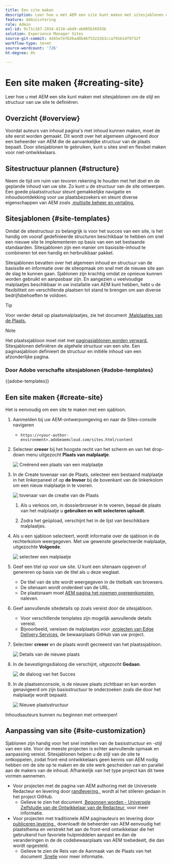 ```yaml
---
title: Een site maken
description: Leer hoe u met AEM een site kunt maken met sitesjablonen om de stijl en structuur van uw site te definiëren.
feature: Administering
role: Admin
exl-id: 9c71c167-2934-4210-abd9-ab085b36593b
solution: Experience Manager Sites
source-git-commit: 4d45e7ef626ad0b46f5323263cca791b14f9732f
workflow-type: tm+mt
source-wordcount: '726'
ht-degree: 0%

---
```



# Een site maken {#creating-site}

Leer hoe u met AEM een site kunt maken met sitesjablonen om de stijl en structuur van uw site te definiëren.

## Overzicht {#overview}

Voordat auteurs van inhoud pagina&#39;s met inhoud kunnen maken, moet de site eerst worden gemaakt. Dit wordt over het algemeen uitgevoerd door een beheerder van AEM die de aanvankelijke structuur van de plaats bepaalt. Door sitesjablonen te gebruiken, kunt u sites snel en flexibel maken voor niet-ontwikkelaars.

## Sitestructuur plannen {#structure}

Neem de tijd om ruim van tevoren rekening te houden met het doel en de geplande inhoud van uw site. Zo kunt u de structuur van de site ontwerpen. Een goede plaatsstructuur steunt gemakkelijke navigatie en inhoudsontdekking voor uw plaatsbezoekers en steunt diverse eigenschappen van AEM zoals [&#x200B; multisite beheer en vertaling.](/help/sites-cloud/administering/msm-and-translation.md)

## Sitesjablonen {#site-templates}

Omdat de sitestructuur zo belangrijk is voor het succes van een site, is het handig om vooraf gedefinieerde structuren beschikbaar te hebben om snel een nieuwe site te implementeren op basis van een set bestaande standaarden. Sitesjablonen zijn een manier om basissite-inhoud te combineren tot een handig en herbruikbaar pakket.

Sitesjablonen bevatten over het algemeen inhoud en structuur van de basissite en informatie over de siteopmaak om snel met de nieuwe site aan de slag te kunnen gaan. Sjablonen zijn krachtig omdat ze opnieuw kunnen worden gebruikt en aanpasbaar zijn. En aangezien u veelvoudige malplaatjes beschikbaar in uw installatie van AEM kunt hebben, hebt u de flexibiliteit om verschillende plaatsen tot stand te brengen om aan diverse bedrijfsbehoeften te voldoen.

>[!TIP]
>
>Voor verder detail op plaatsmalplaatjes, zie het document [&#x200B; Malplaatjes van de Plaats.](site-templates.md)

>[!NOTE]
>
>Het plaatssjabloon moet niet met [&#x200B; paginasjablonen worden verward.](/help/sites-cloud/authoring/page-editor/templates.md) Sitesjablonen definiëren de algehele structuur van een site. Een paginasjabloon definieert de structuur en initiële inhoud van een afzonderlijke pagina.

### Door Adobe verschafte sitesjablonen {#adobe-templates}

{{adobe-templates}}

## Een site maken {#create-site}

Het is eenvoudig om een site te maken met een sjabloon.

1. Aanmelden bij uw AEM-ontwerpomgeving en naar de Sites-console navigeren

   * `https://<your-author-environment>.adobeaemcloud.com/sites.html/content`

1. Selecteer **creeer** bij het hoogste recht van het scherm en van het drop-down menu uitgezocht **Plaats van malplaatje**.

   ![&#x200B; Creërend een plaats van een malplaatje &#x200B;](../assets/create-site-from-template.png)

1. In de Create tovenaar van de Plaats, selecteer een bestaand malplaatje in het linkerpaneel of op **de Invoer** bij de bovenkant van de linkerkolom om een nieuw malplaatje in te voeren.

   ![&#x200B; tovenaar van de creatie van de Plaats &#x200B;](../assets/site-creation-wizard.png)

   1. Als u verkoos om, in dossierbrowser in te voeren, bepaal de plaats van het malplaatje u **gebruiken en wilt selecteren uploadt**.

   1. Zodra het geüpload, verschijnt het in de lijst van beschikbare malplaatjes.

1. Als u een sjabloon selecteert, wordt informatie over de sjabloon in de rechterkolom weergegeven. Met uw gewenste geselecteerde malplaatje, uitgezochte **Volgende**.

   ![&#x200B; selecteer een malplaatje &#x200B;](../assets/select-site-template.png)

1. Geef een titel op voor uw site. U kunt een sitenaam opgeven of genereren op basis van de titel als u deze weglaat.

   * De titel van de site wordt weergegeven in de titelbalk van browsers.
   * De sitenaam wordt onderdeel van de URL.
   * De plaatsnaam moet [&#x200B; AEM pagina het noemen overeenkomsten &#x200B;](/help/sites-cloud/authoring/sites-console/organizing-pages.md#page-name-restrictions-and-best-practices) naleven.

1. Geef aanvullende sitedetails op zoals vereist door de sitesjabloon.

   * Voor verschillende templates zijn mogelijk aanvullende details vereist.
   * Bijvoorbeeld, vereisen de malplaatjes voor [&#x200B; projecten van Edge Delivery Services &#x200B;](https://www.aem.live/developer/ue-tutorial) de bewaarplaats GitHub van uw project.

1. Selecteer **creeer** en de plaats wordt gecreeerd van het plaatssjabloon.

   ![&#x200B; Details van de nieuwe plaats &#x200B;](../assets/create-site-details.png)

1. In de bevestigingsdialoog die verschijnt, uitgezocht **Gedaan**.

   ![&#x200B; de dialoog van het Succes &#x200B;](../assets/success.png)

1. In de plaatsenconsole, is de nieuwe plaats zichtbaar en kan worden genavigeerd om zijn basisstructuur te onderzoeken zoals die door het malplaatje wordt bepaald.

   ![&#x200B; Nieuwe plaatsstructuur &#x200B;](../assets/new-site.png)

Inhoudsauteurs kunnen nu beginnen met ontwerpen!

## Aanpassing van site {#site-customization}

Sjablonen zijn handig voor het snel instellen van de basisstructuur en -stijl van een site. Voor de meeste projecten is echter aanvullende opmaak en aanpassing vereist. Sitesjablonen helpen u de stijl van de site te ontkoppelen, zodat front-end ontwikkelaars geen kennis van AEM nodig hebben om de site op te maken en de site
werk gescheiden van en parallel aan de makers van de inhoud. Afhankelijk van het type project kan dit twee vormen aannemen.

* Voor projecten met de pagina van AEM authoring met de Universele Redacteur en levering door [&#x200B; randlevering, &#x200B;](/help/edge/overview.md) wordt al het stileren gedaan in het project GitHub.
   * Gelieve te zien het document [&#x200B; Begonnen worden - Universele Zelfstudie van de Ontwikkelaar van de Redacteur &#x200B;](https://www.aem.live/developer/ue-tutorial) voor meer informatie.
* Voor projecten met traditionele AEM paginauteurs en levering door [&#x200B; publiceren levering, &#x200B;](/help/sites-cloud/authoring/author-publish.md) downloadt de beheerder van AEM eenvoudig het plaatsthema en verstrekt het aan de front-end ontwikkelaar die het gebruikend hun favoriete hulpmiddelen aanpast en dan de veranderingen in de de codebewaarplaats van AEM toebedeelt, die dan wordt opgesteld.
   * Gelieve te zien de Reis van de Aanmaak van de Plaats van het document [&#x200B; Snelle &#x200B;](/help/journey-sites/quick-site/overview.md) voor meer informatie.
